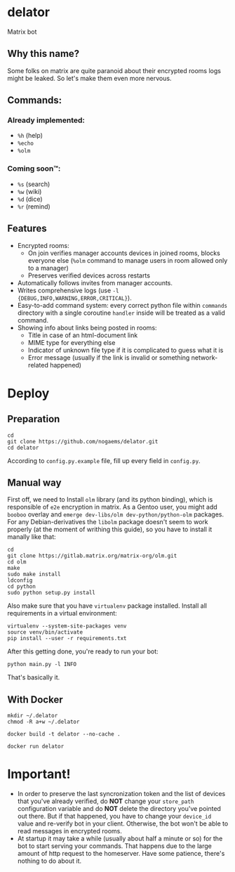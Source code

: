 # delator
Matrix bot

## Why this name?
Some folks on matrix are quite paranoid about their encrypted rooms logs might be leaked. So let's make them even more nervous.

## Commands:

### Already implemented:
* `%h` (help)
* `%echo`
* `%olm`

### Coming soon™:
* `%s` (search)
* `%w` (wiki)
* `%d` (dice)
* `%r` (remind)

## Features
* Encrypted rooms:
    * On join verifies manager accounts devices in joined rooms, blocks everyone else (`%olm` command to manage users in room allowed only to a manager)
    * Preserves verified devices across restarts
* Automatically follows invites from manager accounts.
* Writes comprehensive logs (use `-l {DEBUG,INFO,WARNING,ERROR,CRITICAL}`).
* Easy-to-add command system: every correct python file within `commands` directory with a single coroutine `handler` inside will be treated as a valid command.
* Showing info about links being posted in rooms:
    * Title in case of an html-document link
    * MIME type for everything else
    * Indicator of unknown file type if it is complicated to guess what it is
    * Error message (usually if the link is invalid or something network-related happened)

# Deploy

## Preparation

```
cd
git clone https://github.com/nogaems/delator.git
cd delator
```
According to `config.py.example` file, fill up every field in `config.py`.

## Manual way

First off, we need to Install `olm` library (and its python binding), which is responsible of `e2e` encryption in matrix. As a Gentoo user, you might add `booboo` overlay and `emerge dev-libs/olm dev-python/python-olm` packages.
For any Debian-derivatives the `libolm` package doesn't seem to work properly (at the moment of writhing this guide), so you have to install it manally like that:
```
cd
git clone https://gitlab.matrix.org/matrix-org/olm.git
cd olm
make
sudo make install
ldconfig
cd python
sudo python setup.py install
```
Also make sure that you have `virtualenv` package installed.
Install all requirements in a virtual environment:
```
virtualenv --system-site-packages venv
source venv/bin/activate
pip install --user -r requirements.txt
```
After this getting done, you're ready to run your bot:
```
python main.py -l INFO
```
That's basically it.

## With Docker

```
mkdir ~/.delator
chmod -R a+w ~/.delator

docker build -t delator --no-cache .

docker run delator
```
# Important!

* In order to preserve the last syncronization token and the list of devices that you've already verified, do **NOT** change your `store_path` configuration variable and do **NOT** delete the directory you've pointed out there. But if that happened, you have to change your `device_id` value and re-verify bot in your client. Otherwise, the bot won't be able to read messages in encrypted rooms.
* At startup it may take a while (usually about half a minute or so) for the bot to start serving your commands. That happens due to the large amount of http request to the homeserver. Have some patience, there's nothing to do about it.
